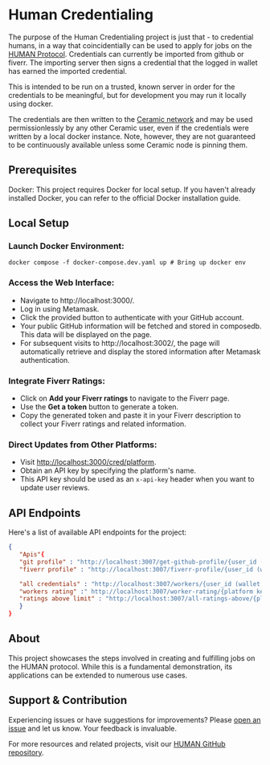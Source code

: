 # Human Credentialing
The purpose of the Human Credentialing project is just that - to credential humans, in a way that coincidentially can be used to apply for jobs on the [HUMAN Protocol](https://www.humanprotocol.org/).  Credentials can currently be imported from github or fiverr.  The importing server then signs a credential that the logged in wallet has earned the imported credential.

This is intended to be run on a trusted, known server in order for the credentials to be meaningful, but for development you may run it locally using docker.

The credentials are then written to the [Ceramic network](https://ceramic.network/) and may be used permissionlessly by any other Ceramic user, even if the credentials were written by a local docker instance.  Note, however, they are not guaranteed to be continuously available unless some Ceramic node is pinning them.

## Prerequisites

Docker: This project requires Docker for local setup. If you haven't already installed Docker, you can refer to the official Docker installation guide.

## Local Setup

### Launch Docker Environment:

```
docker compose -f docker-compose.dev.yaml up # Bring up docker env
```
### Access the Web Interface:

   - Navigate to http://localhost:3000/.
   - Log in using Metamask.
   - Click the provided button to authenticate with your GitHub account.
   - Your public GitHub information will be fetched and stored in composedb. This data will be displayed on the page.
   - For subsequent visits to http://localhost:3002/, the page will automatically retrieve and display the stored information after Metamask       authentication.

### Integrate Fiverr Ratings:

   - Click on **Add your Fiverr ratings** to navigate to the Fiverr page.
   - Use the **Get a token** button to generate a token.
   - Copy the generated token and paste it in your Fiverr description to collect your Fiverr ratings and related information.

### Direct Updates from Other Platforms:

   - Visit [http://localhost:3000/cred/platform](http://localhost:3000/cred/platform).
   - Obtain an API key by specifying the platform's name.
   - This API key should be used as an `x-api-key` header when you want to update user reviews.

## API Endpoints
Here's a list of available API endpoints for the project:

```Json
{
   "Apis"{
   "git profile" : "http://localhost:3007/get-github-profile/{user_id (wallet adress)}",
   "fiverr profile" : "http://localhost:3007/fiverr-profile/{user_id (wallet adress)}",

   "all credentials" : "http://localhost:3007/workers/{user_id (wallet adress)}",
   "workers rating" :" http://localhost:3007/worker-rating/{platform key}/{user_id (wallet adress)}",
   "ratings above limit" : "http://localhost:3007/all-ratings-above/{platform key}/{rating}"
   }
}
```

## About

This project showcases the steps involved in creating and fulfilling jobs on the HUMAN protocol. While this is a fundamental demonstration, its applications can be extended to numerous use cases.

## Support & Contribution

Experiencing issues or have suggestions for improvements? Please [open an issue](https://github.com/Cooperation-org/human-credentialing/issues) and let us know. Your feedback is invaluable.

For more resources and related projects, visit our [HUMAN GitHub repository](https://github.com/Cooperation-org/human-credentialing).


